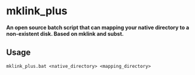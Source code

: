 # mklink_plus

**An open source batch script that can mapping your native directory to a non-existent disk. Based on mklink and subst.**

## Usage

`mklink_plus.bat <native_directory> <mapping_directory>`
